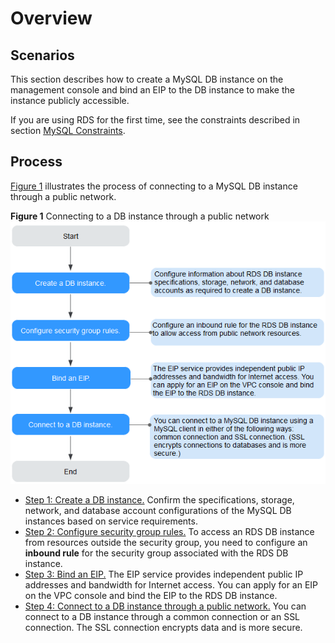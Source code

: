 # Overview<a name="rds_02_0099"></a>

## Scenarios<a name="section927111920495"></a>

This section describes how to create a MySQL DB instance on the management console and bind an EIP to the DB instance to make the instance publicly accessible.

If you are using RDS for the first time, see the constraints described in section  [MySQL Constraints](mysql-constraints.md).

## Process<a name="section491834114289"></a>

[Figure 1](#fig138110377499)  illustrates the process of connecting to a MySQL DB instance through a public network.

**Figure  1**  Connecting to a DB instance through a public network<a name="fig138110377499"></a>  
![](figures/connecting-to-a-db-instance-through-a-public-network.png "connecting-to-a-db-instance-through-a-public-network")

-   [Step 1: Create a DB instance.](step-1-create-a-db-instance-MySQL.md)  Confirm the specifications, storage, network, and database account configurations of the MySQL DB instances based on service requirements.
-   [Step 2: Configure security group rules.](step-2-configure-security-group-rules-MySQL.md)  To access an RDS DB instance from resources outside the security group, you need to configure an  **inbound rule**  for the security group associated with the RDS DB instance.
-   [Step 3: Bind an EIP.](step-3-bind-an-eip.md)  The EIP service provides independent public IP addresses and bandwidth for Internet access. You can apply for an EIP on the VPC console and bind the EIP to the RDS DB instance.
-   [Step 4: Connect to a DB instance through a public network.](step-4-connect-to-a-db-instance-through-a-public-network.md)  You can connect to a DB instance through a common connection or an SSL connection. The  SSL connection encrypts data  and is more secure.

